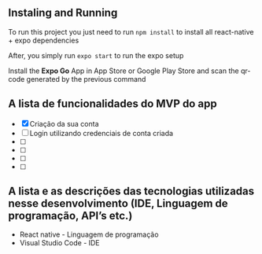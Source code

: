 ## Instaling and Running

To run this project you just need to run `npm install` to install all react-native + expo dependencies

After, you simply run `expo start` to run the expo setup

Install the **Expo Go** App in App Store or Google Play Store and scan the qr-code generated by the previous command

## A lista de funcionalidades do MVP do app

- [x] Criação da sua conta
- [ ] Login utilizando credenciais de conta criada
- [ ] 
- [ ]
- [ ]
- [ ]


## A lista e as descrições das tecnologias utilizadas nesse desenvolvimento (IDE, Linguagem de programação, API’s etc.)

- React native - Linguagem de programação
- Visual Studio Code - IDE